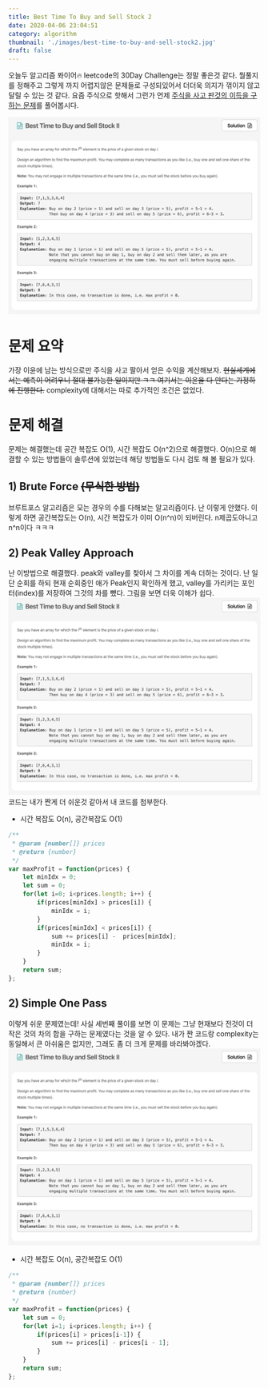```yaml
---
title: Best Time To Buy and Sell Stock 2
date: 2020-04-06 23:04:51
category: algorithm
thumbnail: './images/best-time-to-buy-and-sell-stock2.jpg'
draft: false
---
```



오늘두 알고리즘 퐈이어🔥 leetcode의 30Day Challenge는 정말 좋은것 같다. 뭘풀지를 정해주고 그렇게 까지 어렵지않은 문제들로 구성되있어서 더더욱 의지가 꺾이지 않고 달릴 수 있는 것 같다. 요즘 주식으로 핫해서 그런가 언제  [주식을 사고 판것의 이득을 구하는 문제](https://leetcode.com/explore/challenge/card/30-day-leetcoding-challenge/528/week-1/3287/)를 풀어봅시다. 

![best-time-to-buy-and-sell-stock2](./images/best-time-to-buy-and-sell-stock2.jpg)

# 문제 요약
가장 이윤에 남는 방식으로만 주식을 사고 팔아서 얻은 수익을 계산해보자. ~~현실세계에서는 예측이 어려우니 절대 불가능한 일이지만 ㅋㅋ 여기서는 이윤을 다 안다는 가정하에 진행한다.~~ complexity에 대해서는 따로 추가적인 조건은 없었다.

# 문제 해결
문제는 해결했는데 공간 복잡도 O(1), 시간 복잡도 O(n^2)으로 해결했다. O(n)으로 해결할 수 있는 방법들이 솔루션에 있었는데 해당 방법들도 다시 검토 해 볼 필요가 있다.

## 1) Brute Force ~~(무식한 방법)~~
브루트포스 알고리즘은 모는 경우의 수를 다해보는 알고리즘이다. 난 이렇게 안했다. 이렇게 하면 공간복잡도는 O(n), 시간 복잡도가 이미 O(n^n)이 되버린다. n제곱도아니고 n^n이다 ㅋㅋㅋ

## 2) Peak Valley Approach
난 이방법으로 해결했다.
peak와 valley를 찾아서 그 차이를 계속 더하는 것이다.
난 일단 순회를 하되 현재 순회중인 애가 Peak인지 확인하게 했고, valley를 가리키는 포인터(index)를 저장하여 그것의 차를 뺐다.
그림을 보면 더욱 이해가 쉽다.
![best-time-to-buy-and-sell-stock2-2](./images/best-time-to-buy-and-sell-stock2.jpg)
코드는 내가 짠게 더 쉬운것 같아서 내 코드를 첨부한다.
  * 시간 복잡도 O(n), 공간복잡도 O(1)

```js
/**
 * @param {number[]} prices
 * @return {number}
 */
var maxProfit = function(prices) {
    let minIdx = 0;
    let sum = 0;
    for(let i=0; i<prices.length; i++) {
        if(prices[minIdx] > prices[i]) {
            minIdx = i;
        }
        if(prices[minIdx] < prices[i]) {
            sum += prices[i] -  prices[minIdx];
            minIdx = i;
        }
    }
    return sum;
};
```

## 2) Simple One Pass
이렇게 쉬운 문제였는데! 사실 세번째 풀이를 보면 이 문제는 그냥 현재보다 전것이 더 작은 것의 차의 합을 구하는 문제였다는 것을 알 수 있다.
내가 짠 코드랑 complexity는 동일해서 큰 아쉬움은 없지만, 그래도 좀 더 크게 문제를 바라봐야겠다.
![best-time-to-buy-and-sell-stock2-3](./images/best-time-to-buy-and-sell-stock2.jpg)
  * 시간 복잡도 O(n), 공간복잡도 O(1)
```js
/**
 * @param {number[]} prices
 * @return {number}
 */
var maxProfit = function(prices) {
    let sum = 0;
    for(let i=1; i<prices.length; i++) {
        if(prices[i] > prices[i-1]) {
            sum += prices[i] - prices[i - 1];
        }
    }
    return sum;
};
```